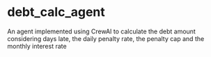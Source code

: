 # debt_calc_agent
An agent implemented using CrewAI to calculate the debt amount considering days late, the daily penalty rate, the penalty cap and the monthly interest rate
